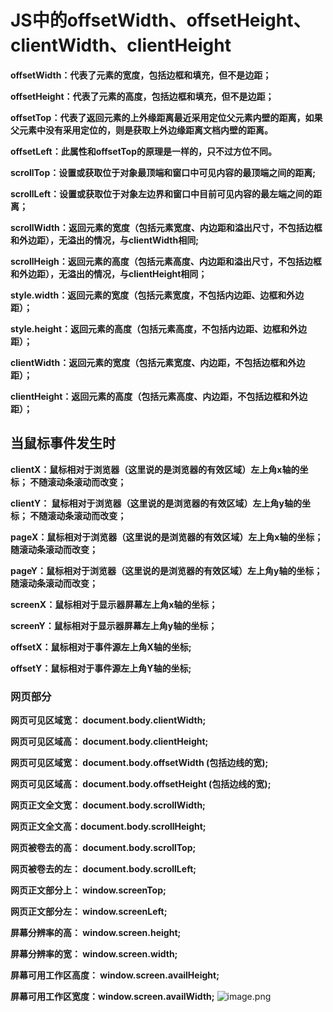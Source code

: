 # JS中的offsetWidth、offsetHeight、clientWidth、clientHeight

**offsetWidth：代表了元素的宽度，包括边框和填充，但不是边距；**

**offsetHeight：代表了元素的高度，包括边框和填充，但不是边距；**

**offsetTop：代表了返回元素的上外缘距离最近采用定位父元素内壁的距离，如果父元素中没有采用定位的，则是获取上外边缘距离文档内壁的距离。**

**offsetLeft：此属性和offsetTop的原理是一样的，只不过方位不同。**

**scrollTop：设置或获取位于对象最顶端和窗口中可见内容的最顶端之间的距离;**

**scrollLeft：设置或获取位于对象左边界和窗口中目前可见内容的最左端之间的距离；**

**scrollWidth：返回元素的宽度（包括元素宽度、内边距和溢出尺寸，不包括边框和外边距），无溢出的情况，与clientWidth相同;**

**scrollHeigh：返回元素的高度（包括元素高度、内边距和溢出尺寸，不包括边框和外边距），无溢出的情况，与clientHeight相同；**

**style.width：返回元素的宽度（包括元素宽度，不包括内边距、边框和外边距）；**

**style.height：返回元素的高度（包括元素高度，不包括内边距、边框和外边距）；**

**clientWidth：返回元素的宽度（包括元素宽度、内边距，不包括边框和外边距）；**

**clientHeight：返回元素的高度（包括元素高度、内边距，不包括边框和外边距）；**

## 当鼠标事件发生时

**clientX：鼠标相对于浏览器（这里说的是浏览器的有效区域）左上角x轴的坐标；  不随滚动条滚动而改变；**

**clientY： 鼠标相对于浏览器（这里说的是浏览器的有效区域）左上角y轴的坐标；  不随滚动条滚动而改变；**

**pageX：鼠标相对于浏览器（这里说的是浏览器的有效区域）左上角x轴的坐标；  随滚动条滚动而改变；**

**pageY：鼠标相对于浏览器（这里说的是浏览器的有效区域）左上角y轴的坐标；  随滚动条滚动而改变；**

**screenX：鼠标相对于显示器屏幕左上角x轴的坐标；**

**screenY：鼠标相对于显示器屏幕左上角y轴的坐标；**  

**offsetX：鼠标相对于事件源左上角X轴的坐标;**

**offsetY：鼠标相对于事件源左上角Y轴的坐标;**

### 网页部分

**网页可见区域宽： document.body.clientWidth;**

**网页可见区域高： document.body.clientHeight;**

**网页可见区域宽： document.body.offsetWidth (包括边线的宽);**

**网页可见区域高： document.body.offsetHeight (包括边线的宽);**

**网页正文全文宽： document.body.scrollWidth;**

**网页正文全文高：document.body.scrollHeight;**

**网页被卷去的高： document.body.scrollTop;**

**网页被卷去的左： document.body.scrollLeft;**

**网页正文部分上： window.screenTop;**

**网页正文部分左： window.screenLeft;**

**屏幕分辨率的高： window.screen.height;**

**屏幕分辨率的宽： window.screen.width;**

**屏幕可用工作区高度： window.screen.availHeight;**

**屏幕可用工作区宽度：window.screen.availWidth;**
![image.png](https://any-cross-1252921383.cos.ap-hongkong.myqcloud.com/test-image/js-size.png)
